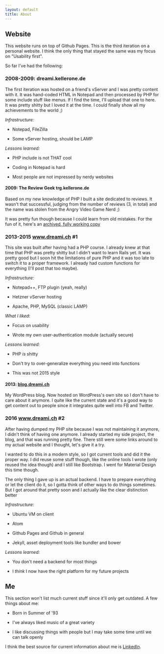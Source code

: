 ```yaml
---
layout: default
title: About
---
```


## Website
This website runs on top of Github Pages. This is the third iteration on a personal website. I think the only thing that stayed the same was my focus on "Usability first".

So far I've had the following:

### 2008-2009: dreami.kellerone.de
The first iteration was hosted on a friend's vServer and I was pretty content with it. It was hand-coded HTML in Notepad and then processed by PHP for some include stuff like menus. If I find the time, I'll upload that one to here.
It was pretty shitty but I loved it at the time. I could finally show all my achievements to the world ;)

*Infrastructure:*

* Notepad, FileZilla

* Some vServer hosting, should be LAMP

*Lessons learned:*

* PHP include is not THAT cool

* Coding in Notepad is hard

* Most people are not impressed by nerdy websites

#### 2009: The Review Geek trg.kellerone.de
Based on my new knowledge of PHP I built a site dedicated to reviews. It wasn't that successful, judging from the number of reviews (3, in total) and the name was stolen from the Angry Video Game Nerd ;)

It was pretty fun though because I could learn from old mistakes. For the fun of it, here's an [archived, fully working copy](/site-archive/trg.kellerone.de/)

### 2013-2015 www.dreami.ch #1
This site was built after having had a PHP course. I already knew at that time that PHP was pretty shitty but I didn't want to learn Rails yet. It was pretty good but I soon hit the limitations of pure PHP and it was too late to switch it to a proper framework. I already had custom functions for everything (I'll post that too maybe).

*Infrastructure:*

* Notepad++, FTP plugin (yeah, really)

* Hetzner vServer hosting

* Apache, PHP, MySQL (classic LAMP)

*What I liked:*

* Focus on usability

* Wrote my own user-authentication module (actually secure)

*Lessons learned:*

* PHP *is* shitty

* Don't try to over-generalize everything you need into functions

* This was not 2015 style

#### 2013: [blog.dreami.ch](https://blog.dreami.ch)
My WordPress blog. Now hosted on WordPress's own site so I don't have to care about it anymore. I quite like the current state and it's a good way to get content out to people since it integrates quite well into FB and Twitter.

### 2016 www.dreami.ch #2
After having dumped my PHP site because I was not maintaining it anymore, I didn't think of having one anymore. I already started my side project, the blog, and that was running pretty fine. There still were some links around to my actual website and I thought, let's give it a try.

I wanted to do this in a modern style, so I got current tools and did it the proper way. I did reuse some stuff though, like the online tools I wrote (only reused the idea though) and I still like Bootstrap. I went for Material Design this time though.

The only thing I gave up is an actual backend. I have to prepare everything or let the client do it, so I gotta think of other ways to do things sometimes. But I got around that pretty soon and I actually like the clear distinction better

*Infrastructure*:

* Ubuntu VM on client

* Atom

* Github Pages and Github in general

* Jekyll, asset deployment tools like bundler and bower

*Lessons learned:*

* You don't need a backend for most things

* I *think* I now have the right platform for my future projects

## Me
This section won't list much current stuff since it'll only get outdated. A few things about me:

* Born in Summer of '93

* I've always liked music of a great variety

* I like discussing things with people but I may take some time until we can talk openly

I think the best source for current information about me is [LinkedIn](https://www.linkedin.com/in/lukas-röllin-68a070a0).
